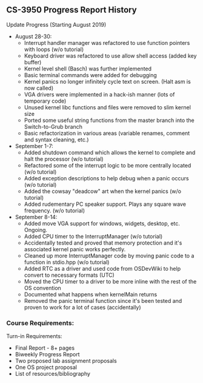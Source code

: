 ## CS-3950 Progress Report History
Update Progress (Starting August 2019)
- August 28-30:
    - Interrupt handler manager was refactored to use function pointers with loops (w/o tutorial)
    - Keyboard driver was refactored to use allow shell access (added key buffer)
    - Kernel level shell (Basch) was further implemented
    - Basic terminal commands were added for debugging
    - Kernel panics no longer infinitely cycle text on screen. (Halt asm is now called)
    - VGA drivers were implemented in a hack-ish manner (lots of temporary code)
    - Unused kernel libc functions and files were removed to slim kernel size
    - Ported some useful string functions from the master branch into the Switch-to-Grub branch
    - Basic refactorization in various areas (variable renames, comment and syntax cleaning, etc.)
- September 1-7:
    - Added shutdown command which allows the kernel to complete and halt the processor (w/o tutorial)
    - Refactored some of the interrupt logic to be more centrally located (w/o tutorial)
    - Added exception descriptions to help debug when a panic occurs (w/o tutorial)
    - Added the cowsay "deadcow" art when the kernel panics (w/o tutorial)
    - Added rudementary PC speaker support. Plays any square wave frequency. (w/o tutorial)
- September 8-14:
    - Added move VGA support for windows, widgets, desktop, etc. Ongoing.
    - Added CPU timer to the InterruptManager (w/o tutorial)
    - Accidentally tested and proved that memory protection and it's associated kernel panic works perfectly.
    - Cleaned up more InterruptManager code by moving panic code to a function in stdio.hpp (w/o tutorial)
    - Added RTC as a driver and used code from OSDevWiki to help convert to necessary formats (UTC)
    - Moved the CPU timer to a driver to be more inline with the rest of the OS convention
    - Documented what happens when kernelMain returns
    - Removed the panic terminal function since it's been tested and proven to work for a lot of cases (accidentally)

### Course Requirements:
Turn-in Requirements:
- Final Report - 8+ pages
- Biweekly Progress Report
- Two proposed lab assignment proposals
- One OS project proposal
- List of resources/bibliography
